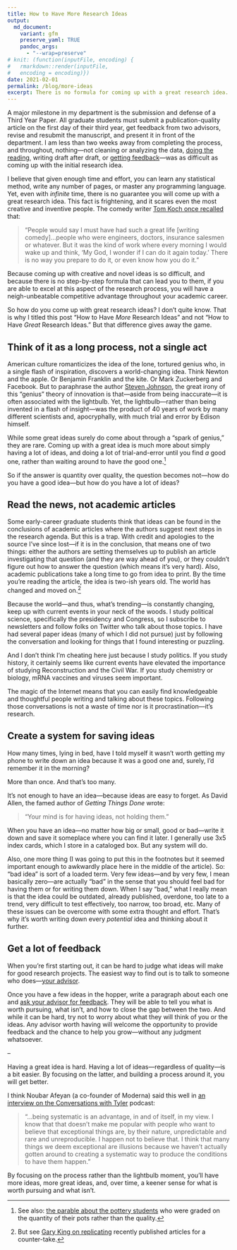 ```yaml
---
title: How to Have More Research Ideas
output:
  md_document:
    variant: gfm
    preserve_yaml: TRUE
    pandoc_args: 
      - "--wrap=preserve"
# knit: (function(inputFile, encoding) {
#   rmarkdown::render(inputFile, 
#   encoding = encoding)})
date: 2021-02-01
permalink: /blog/more-ideas
excerpt: There is no formula for coming up with a great research idea. But there is a formula for coming up with more research ideas...some which might be good.
---
```


A major milestone in my department is the submission and defense of a Third Year Paper. All graduate students must submit a publication-quality article on the first day of their third year, get feedback from two advisors, revise and resubmit the manuscript, and present it in front of the department. I am less than two weeks away from completing the process, and throughout, nothing—not cleaning or analyzing the data, [doing the reading](/blog/reading), writing draft after draft, or [getting feedback](/blog/get-feedback)—was as difficult as coming up with the initial research idea.

I believe that given enough time and effort, you can learn any statistical method, write any number of pages, or master any programming language. Yet, even with *infinite* time, there is no guarantee you will come up with a great research idea. This fact is frightening, and it scares even the most creative and inventive people. The comedy writer [Tom Koch once recalled](https://www.nytimes.com/2015/04/02/arts/tom-koch-comedy-writer-for-bob-and-ray-dies-at-89.html) that:

> “People would say I must have had such a great life \[writing comedy\]…people who were engineers, doctors, insurance salesmen or whatever. But it was the kind of work where every morning I would wake up and think, ‘My God, I wonder if I can do it again today.’ There is no way you prepare to do it, or even know how you do it.”

Because coming up with creative and novel ideas is so difficult, and because there is no step-by-step formula that can lead you to them, if you are able to excel at this aspect of the research process, you will have a neigh-unbeatable competitive advantage throughout your academic career.

So how do you come up with great research ideas? I don’t quite know. That is why I titled this post “How to Have *More* Research Ideas” and not “How to Have *Great* Research Ideas.” But that difference gives away the game.

Think of it as a long process, not a single act
-----------------------------------------------

American culture romanticizes the idea of the lone, tortured genius who, in a single flash of inspiration, discovers a world-changing idea. Think Newton and the apple. Or Benjamin Franklin and the kite. Or Mark Zuckerberg and Facebook. But to paraphrase the author [Steven Johnson](https://www.amazon.com/How-We-Got-Now-Innovations/dp/1594633932), the great irony of this “genius” theory of innovation is that—aside from being inaccurate—it is often associated with the lightbulb. Yet, the lightbulb—rather than being invented in a flash of insight—was the product of 40 years of work by many different scientists and, apocryphally, with much trial and error by Edison himself.

While some great ideas surely do come about through a “spark of genius,” they are rare. Coming up with a great idea is much more about simply having a lot of ideas, and doing a lot of trial-and-error until you find *a* good one, rather than waiting around to have *the* good one.[^1]

[^1]: See also: [the parable about the pottery students](https://austinkleon.com/2020/12/10/quantity-leads-to-quality-the-origin-of-a-parable/) who were graded on the quantity of their pots rather than the quality.

So if the answer is quantity over quality, the question becomes not—how do you have a good idea—but how do you have a lot of ideas?

Read the news, not academic articles
------------------------------------

Some early-career graduate students think that ideas can be found in the conclusions of academic articles where the authors suggest next steps in the research agenda. But this is a trap. With credit and apologies to the source I’ve since lost—if it is in the conclusion, that means one of two things: either the authors are setting themselves up to publish an article investigating that question (and they are way ahead of you), or they couldn’t figure out how to answer the question (which means it’s very hard). Also, academic publications take a long time to go from idea to print. By the time you’re reading the article, the idea is two-ish years old. The world has changed and moved on.[^2]

[^2]: But see [Gary King on replicating](https://gking.harvard.edu/files/abs/paperspub-abs.shtml) recently published articles for a counter-take.

Because the world—and thus, what’s trending—is constantly changing, keep up with current events in your neck of the woods. I study political science, specifically the presidency and Congress, so I subscribe to newsletters and follow folks on Twitter who talk about those topics. I have had several paper ideas (many of which I did not pursue) just by following the conversation and looking for things that I found interesting or puzzling.

And I don’t think I’m cheating here just because I study politics. If you study history, it certainly seems like current events have elevated the importance of studying Reconstruction and the Civil War. If you study chemistry or biology, mRNA vaccines and viruses seem important.

The magic of the Internet means that you can easily find knowledgeable and thoughtful people writing and talking about these topics. Following those conversations is not a waste of time nor is it procrastination—it’s research.

Create a system for saving ideas
--------------------------------

How many times, lying in bed, have I told myself it wasn’t worth getting my phone to write down an idea because it was a good one and, surely, I’d remember it in the morning?

More than once. And that’s too many.

It’s not enough to have an idea—because ideas are easy to forget. As David Allen, the famed author of *Getting Things Done* wrote:

> “Your mind is for having ideas, not holding them.”

When you have an idea—no matter how big or small, good or bad—write it down and save it someplace where you can find it later. I generally use 3x5 index cards, which I store in a cataloged box. But any system will do.

Also, one more thing (I was going to put this in the footnotes but it seemed important enough to awkwardly place here in the middle of the article). So: “bad idea” is sort of a loaded term. Very few ideas—and by very few, I mean basically zero—are actually “bad” in the sense that you should feel bad for having them or for writing them down. When I say “bad,” what I really mean is that the idea could be outdated, already published, overdone, too late to a trend, very difficult to test effectively, too narrow, too broad, etc. Many of these issues can be overcome with some extra thought and effort. That’s why it’s worth writing down every *potential* idea and thinking about it further.

Get a lot of feedback
---------------------

When you’re first starting out, it can be hard to judge what ideas will make for good research projects. The easiest way to find out is to talk to someone who does—[your advisor](blog/advisor).

Once you have a few ideas in the hopper, write a paragraph about each one and [ask your advisor for feedback](/blog/get-feedback). They will be able to tell you what is worth pursuing, what isn’t, and how to close the gap between the two. And while it can be hard, try not to worry about what they will think of you or the ideas. Any advisor worth having will welcome the opportunity to provide feedback and the chance to help you grow—without any judgment whatsoever.

–

Having a great idea is hard. Having a lot of ideas—regardless of quality—is a bit easier. By focusing on the latter, and building a process around it, you will get better.

I think Noubar Afeyan (a co-founder of Moderna) said this well in [an interview on the Conversations with Tyler](https://conversationswithtyler.com/episodes/noubar-afeyan/) podcast:

> “…being systematic is an advantage, in and of itself, in my view. I know that that doesn’t make me popular with people who want to believe that exceptional things are, by their nature, unpredictable and rare and unreproducible. I happen not to believe that. I think that many things we deem exceptional are illusions because we haven’t actually gotten around to creating a systematic way to produce the conditions to have them happen.”

By focusing on the process rather than the lightbulb moment, you’ll have more ideas, more great ideas, and, over time, a keener sense for what is worth pursuing and what isn’t.
